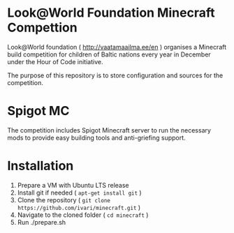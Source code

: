 # Look@World Foundation Minecraft Compettion

Look@World foundation ( http://vaatamaailma.ee/en ) organises a Minecraft build competition for children of Baltic nations every year in December under the Hour of Code initiative.

The purpose of this repository is to store configuration and sources for the competition.

# Spigot MC

The competition includes Spigot Minecraft server to run the necessary mods to provide easy building tools and anti-griefing support.

# Installation

1. Prepare a VM with Ubuntu LTS release
2. Install git if needed ( `apt-get install git` )
3. Clone the repository ( `git clone https://github.com/ivari/minecraft.git` )
4. Navigate to the cloned folder ( `cd minecraft` )
5. Run ./prepare.sh
